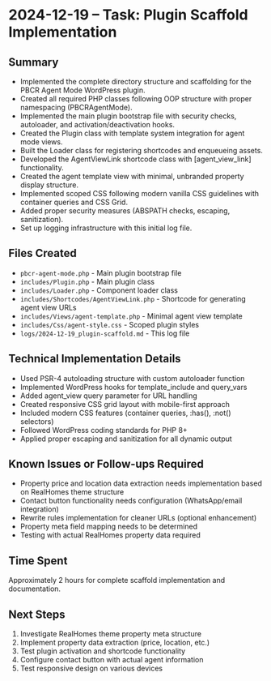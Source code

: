 # 2024-12-19 – Task: Plugin Scaffold Implementation

## Summary

- Implemented the complete directory structure and scaffolding for the PBCR Agent Mode WordPress plugin.
- Created all required PHP classes following OOP structure with proper namespacing (PBCRAgentMode\).
- Implemented the main plugin bootstrap file with security checks, autoloader, and activation/deactivation hooks.
- Created the Plugin class with template system integration for agent mode views.
- Built the Loader class for registering shortcodes and enqueueing assets.
- Developed the AgentViewLink shortcode class with [agent_view_link] functionality.
- Created the agent template view with minimal, unbranded property display structure.
- Implemented scoped CSS following modern vanilla CSS guidelines with container queries and CSS Grid.
- Added proper security measures (ABSPATH checks, escaping, sanitization).
- Set up logging infrastructure with this initial log file.

## Files Created

- `pbcr-agent-mode.php` - Main plugin bootstrap file
- `includes/Plugin.php` - Main plugin class
- `includes/Loader.php` - Component loader class  
- `includes/Shortcodes/AgentViewLink.php` - Shortcode for generating agent view URLs
- `includes/Views/agent-template.php` - Minimal agent view template
- `includes/Css/agent-style.css` - Scoped plugin styles
- `logs/2024-12-19_plugin-scaffold.md` - This log file

## Technical Implementation Details

- Used PSR-4 autoloading structure with custom autoloader function
- Implemented WordPress hooks for template_include and query_vars
- Added agent_view query parameter for URL handling
- Created responsive CSS grid layout with mobile-first approach
- Included modern CSS features (container queries, :has(), :not() selectors)
- Followed WordPress coding standards for PHP 8+
- Applied proper escaping and sanitization for all dynamic output

## Known Issues or Follow-ups Required

- Property price and location data extraction needs implementation based on RealHomes theme structure
- Contact button functionality needs configuration (WhatsApp/email integration)
- Rewrite rules implementation for cleaner URLs (optional enhancement)
- Property meta field mapping needs to be determined
- Testing with actual RealHomes property data required

## Time Spent

Approximately 2 hours for complete scaffold implementation and documentation.

## Next Steps

1. Investigate RealHomes theme property meta structure
2. Implement property data extraction (price, location, etc.)
3. Test plugin activation and shortcode functionality
4. Configure contact button with actual agent information
5. Test responsive design on various devices 